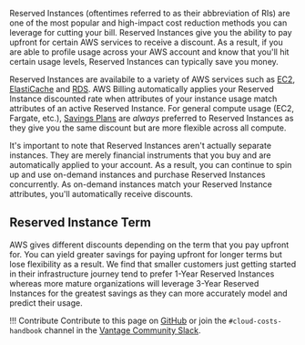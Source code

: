 Reserved Instances (oftentimes referred to as their abbreviation of RIs) are one of the most popular and high-impact cost reduction methods you can leverage for cutting your bill. Reserved Instances give you the ability to pay upfront for certain AWS services to receive a discount. As a result, if you are able to profile usage across your AWS account and know that you'll hit certain usage levels, Reserved Instances can typically save you money. 

Reserved Instances are availabile to a variety of AWS services such as [EC2](../services/ec2-pricing.md), [ElastiCache](../services/elasticache-pricing.md) and [RDS](../services/rds-pricing.md). AWS Billing automatically applies your Reserved Instance discounted rate when attributes of your instance usage match attributes of an active Reserved Instance. For general compute usage (EC2, Fargate, etc.), [Savings Plans](savings-plans.md) are _always_ preferred to Reserved Instances as they give you the same discount but are more flexible across all compute. 

It's important to note that Reserved Instances aren't actually separate instances. They are merely financial instruments that you buy and are automatically applied to your account. As a result, you can continue to spin up and use on-demand instances and purchase Reserved Instances concurrently. As on-demand instances match your Reserved Instance attributes, you'll automatically receive discounts. 

## Reserved Instance Term

AWS gives different discounts depending on the term that you pay upfront for. You can yield greater savings for paying upfront for longer terms but lose flexibility as a result. We find that smaller customers just getting started in their infrastructure journey tend to prefer 1-Year Reserved Instances whereas more mature organizations will leverage 3-Year Reserved Instances for the greatest savings as they can more accurately model and predict their usage. 

!!! Contribute
    Contribute to this page on [GitHub](https://github.com/vantage-sh/handbook) or join the `#cloud-costs-handbook` channel in the [Vantage Community Slack](https://join.slack.com/t/vantagecommunity/shared_invite/zt-oey52myv-gq4AWRKkX25kjp1UGziPTw).